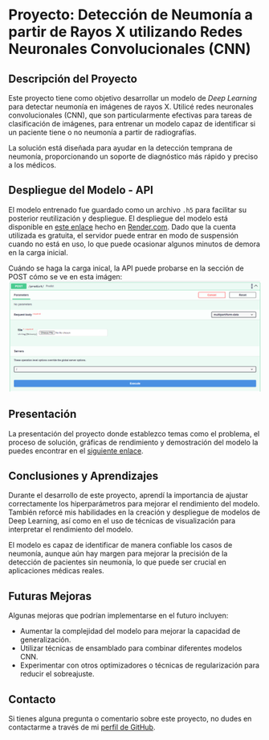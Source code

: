 # Proyecto: Detección de Neumonía a partir de Rayos X utilizando Redes Neuronales Convolucionales (CNN)

## Descripción del Proyecto

Este proyecto tiene como objetivo desarrollar un modelo de *Deep Learning* para detectar neumonía en imágenes de rayos X. Utilicé redes neuronales convolucionales (CNN), que son particularmente efectivas para tareas de clasificación de imágenes, para entrenar un modelo capaz de identificar si un paciente tiene o no neumonía a partir de radiografías.

La solución está diseñada para ayudar en la detección temprana de neumonía, proporcionando un soporte de diagnóstico más rápido y preciso a los médicos.

## Despliegue del Modelo - API
El modelo entrenado fue guardado como un archivo `.h5` para facilitar su posterior reutilización y despliegue. El despliegue del modelo está disponible en [este enlace](https://udd-proyecto-ds-ia-m7-api.onrender.com/docs) hecho en [Render.com](https://render.com/). Dado que la cuenta utilizada es gratuita, el servidor puede entrar en modo de suspensión cuando no está en uso, lo que puede ocasionar algunos minutos de demora en la carga inicial.

Cuándo se haga la carga inical, la API puede probarse en la sección de POST cómo se ve en esta imágen:
![FastAPI](images/fastapipost.png)

## Presentación
La presentación del proyecto donde establezco temas como el problema, el proceso de solución, gráficas de rendimiento y demostración del modelo la puedes encontrar en el [siguiente enlace](https://drive.google.com/file/d/1HkzzhqFKP5pWlWxZ3JN2d3-sYNoqOzHr/view?usp=sharing).

## Conclusiones y Aprendizajes
Durante el desarrollo de este proyecto, aprendí la importancia de ajustar correctamente los hiperparámetros para mejorar el rendimiento del modelo. También reforcé mis habilidades en la creación y despliegue de modelos de Deep Learning, así como en el uso de técnicas de visualización para interpretar el rendimiento del modelo.

El modelo es capaz de identificar de manera confiable los casos de neumonía, aunque aún hay margen para mejorar la precisión de la detección de pacientes sin neumonía, lo que puede ser crucial en aplicaciones médicas reales.

## Futuras Mejoras
Algunas mejoras que podrían implementarse en el futuro incluyen:

- Aumentar la complejidad del modelo para mejorar la capacidad de generalización.
- Utilizar técnicas de ensamblado para combinar diferentes modelos CNN.
- Experimentar con otros optimizadores o técnicas de regularización para reducir el sobreajuste.

## Contacto
Si tienes alguna pregunta o comentario sobre este proyecto, no dudes en contactarme a través de mi [perfil de GitHub](https://github.com/Franco-Odone).